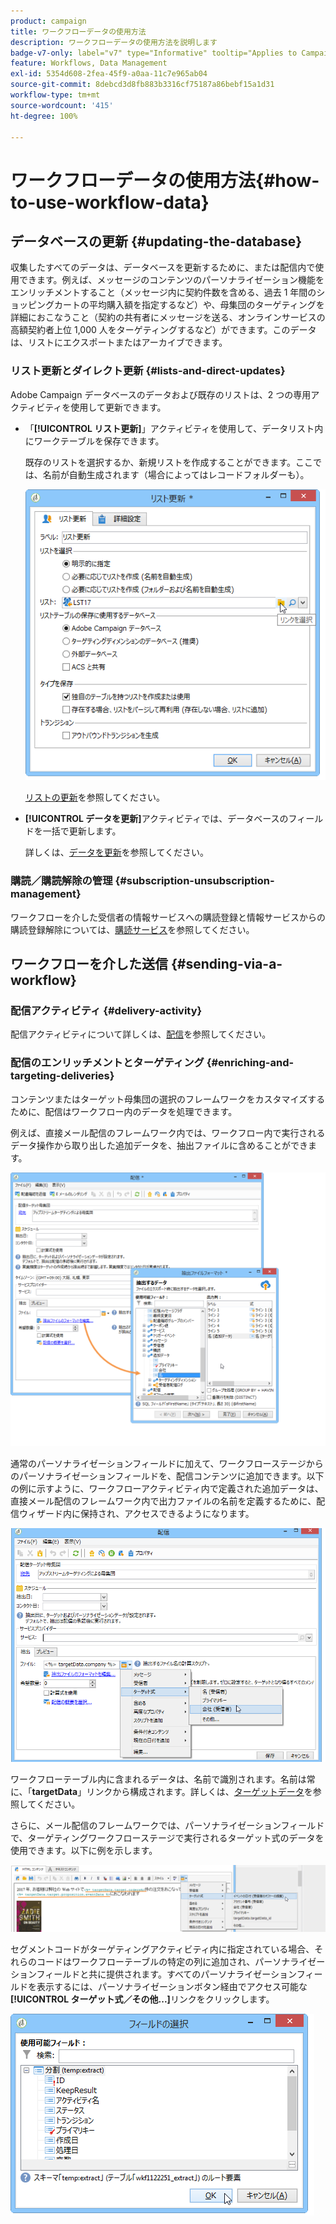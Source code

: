 ```yaml
---
product: campaign
title: ワークフローデータの使用方法
description: ワークフローデータの使用方法を説明します
badge-v7-only: label="v7" type="Informative" tooltip="Applies to Campaign Classic v7 only"
feature: Workflows, Data Management
exl-id: 5354d608-2fea-45f9-a0aa-11c7e965ab04
source-git-commit: 8debcd3d8fb883b3316cf75187a86bebf15a1d31
workflow-type: tm+mt
source-wordcount: '415'
ht-degree: 100%

---
```


# ワークフローデータの使用方法{#how-to-use-workflow-data}



## データベースの更新 {#updating-the-database}

収集したすべてのデータは、データベースを更新するために、または配信内で使用できます。例えば、メッセージのコンテンツのパーソナライゼーション機能をエンリッチメントすること（メッセージ内に契約件数を含める、過去 1 年間のショッピングカートの平均購入額を指定するなど）や、母集団のターゲティングを詳細におこなうこと（契約の共有者にメッセージを送る、オンラインサービスの高額契約者上位 1,000 人をターゲティングするなど）ができます。このデータは、リストにエクスポートまたはアーカイブできます。

### リスト更新とダイレクト更新 {#lists-and-direct-updates}

Adobe Campaign データベースのデータおよび既存のリストは、2 つの専用アクティビティを使用して更新できます。

* 「**[!UICONTROL リスト更新]**」アクティビティを使用して、データリスト内にワークテーブルを保存できます。

   既存のリストを選択するか、新規リストを作成することができます。ここでは、名前が自動生成されます（場合によってはレコードフォルダーも）。

   ![](assets/s_user_create_list.png)

   [リストの更新](list-update.md)を参照してください。

* **[!UICONTROL データを更新]**&#x200B;アクティビティでは、データベースのフィールドを一括で更新します。

   詳しくは、[データを更新](update-data.md)を参照してください。

### 購読／購読解除の管理 {#subscription-unsubscription-management}

ワークフローを介した受信者の情報サービスへの購読登録と情報サービスからの購読登録解除については、[購読サービス](subscription-services.md)を参照してください。

## ワークフローを介した送信 {#sending-via-a-workflow}

### 配信アクティビティ {#delivery-activity}

配信アクティビティについて詳しくは、[配信](delivery.md)を参照してください。

### 配信のエンリッチメントとターゲティング {#enriching-and-targeting-deliveries}

コンテンツまたはターゲット母集団の選択のフレームワークをカスタマイズするために、配信はワークフロー内のデータを処理できます。

例えば、直接メール配信のフレームワーク内では、ワークフロー内で実行されるデータ操作から取り出した追加データを、抽出ファイルに含めることができます。

![](assets/s_advuser_add_data_postal_mail.png)

通常のパーソナライゼーションフィールドに加えて、ワークフローステージからのパーソナライゼーションフィールドを、配信コンテンツに追加できます。以下の例に示すように、ワークフローアクティビティ内で定義された追加データは、直接メール配信のフレームワーク内で出力ファイルの名前を定義するために、配信ウィザード内に保持され、アクセスできるようになります。

![](assets/s_advuser_using_additional_data.png)

ワークフローテーブル内に含まれるデータは、名前で識別されます。名前は常に、「**targetData**」リンクから構成されます。詳しくは、[ターゲットデータ](data-life-cycle.md#target-data)を参照してください。

さらに、メール配信のフレームワークでは、パーソナライゼーションフィールドで、ターゲティングワークフローステージで実行されるターゲット式のデータを使用できます。以下に例を示します。

![](assets/s_advuser_add_data_email.png)

セグメントコードがターゲティングアクティビティ内に指定されている場合、それらのコードはワークフローテーブルの特定の列に追加され、パーソナライゼーションフィールドと共に提供されます。すべてのパーソナライゼーションフィールドを表示するには、パーソナライゼーションボタン経由でアクセス可能な&#x200B;**[!UICONTROL ターゲット式／その他...]**&#x200B;リンクをクリックします。

![](assets/s_advuser_segment_code_select.png)
